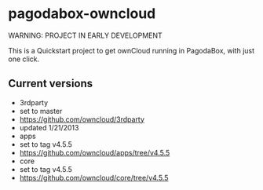pagodabox-owncloud
==================

WARNING: PROJECT IN EARLY DEVELOPMENT

This is a Quickstart project to get ownCloud running in PagodaBox, with just one click.

Current versions
----------------
- 3rdparty
 - set to master
 - https://github.com/owncloud/3rdparty
 - updated 1/21/2013
- apps
 - set to tag v4.5.5
 - https://github.com/owncloud/apps/tree/v4.5.5
- core
 - set to tag v4.5.5
 - https://github.com/owncloud/core/tree/v4.5.5
